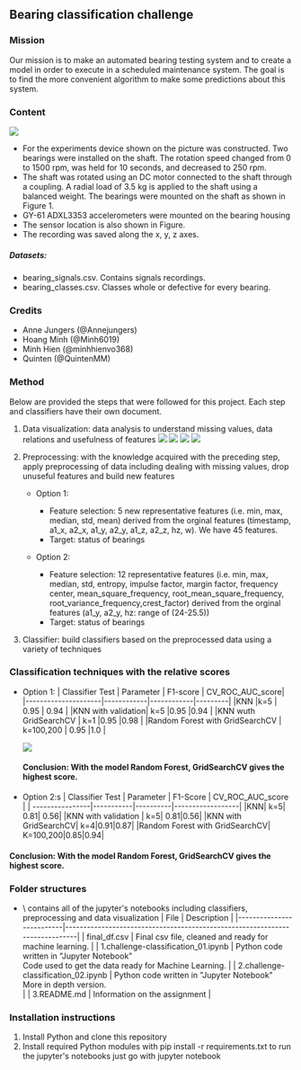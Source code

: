 ## Bearing classification challenge

### Mission
Our mission is to make an automated bearing testing system and to create a model in order to execute in a scheduled maintenance system. 
The goal is to find the more convenient algorithm to make some predictions about this system. 

### Content
![](https://i.postimg.cc/gkgJGTnj/1.jpg)
 - For the experiments device shown on the picture was constructed. Two bearings were installed on the shaft. The rotation speed changed from 0 to 1500 rpm, was held for 10 seconds, and decreased to 250 rpm. 
 - The shaft was rotated using an DC motor connected to the shaft through a coupling. A radial load of 3.5 kg is applied to the shaft using a balanced weight.
The bearings were mounted on the shaft as shown in Figure 1. 
- GY-61 ADXL3353 accelerometers were mounted on the bearing housing 
- The sensor location is also shown in Figure. 
- The recording was saved along the x, y, z axes.
##### Datasets: 
   - bearing_signals.csv. Contains signals recordings.
   - bearing_classes.csv. Classes whole or defective for every bearing.

### Credits
* Anne Jungers (@Annejungers)
* Hoang Minh (@Minh6019)
* Minh Hien (@minhhienvo368)
* Quinten (@QuintenMM)

### Method
Below are provided the steps that were followed for this project. Each step and classifiers have their own document.
 1. Data visualization: data analysis to understand missing values, data relations and usefulness of features
![](plot/acceleration_x.png)
![](plot/acceleration_y.png)
![](plot/acceleration_z.png)
![](plot/time_distribution.png)


 3. Preprocessing: with the knowledge acquired with the preceding step, apply preprocessing of data including dealing with missing values, drop unuseful features and build new features
    - Option 1: 
         - Feature selection: 5 new representative features (i.e. min, max, median, std, mean) derived from the orginal features (timestamp, a1_x, a2_x, a1_y, a2_y, a1_z, a2_z, hz, w). We have 45 features.  
         - Target: status of bearings
  
    - Option 2: 
         - Feature selection: 12 representative features (i.e. min, max, median, std, entropy, impulse factor, margin factor, frequency center, mean_square_frequency, root_mean_square_frequency, root_variance_frequency,crest_factor) derived from the orginal features (a1_y, a2_y,  hz: range of (24-25.5))
         - Target: status of bearings 
 3. Classifier: build classifiers based on the preprocessed data using a variety of techniques

### Classification techniques with the relative scores
- Option 1: 
  | Classifier	Test     | Parameter  | F1-score  | CV_ROC_AUC_score|
  |---------------------|------------|------------|---------|
  |KNN	|k=5	| 0.95 	| 0.94	|
  |KNN with validation|	k=5	|0.95 |0.94 |
  |KNN wuth GridSearchCV	| k=1	|0.95	|0.98 |
  |Random Forest with GridSearchCV	| k=100,200	| 0.95	|1.0 |
  
  ![](plot/KNN_validation.png)
  
  #### Conclusion: With the model Random Forest, GridSearchCV gives the highest score.

- Option 2:s
  | Classifier Test | Parameter | F1-Score | CV_ROC_AUC_score |
  | ----------------|-----------|----------|------------------|
  |KNN| k=5| 0.81| 0.56|
  |KNN with validation | k=5| 0.81|0.56|
  |KNN with GridSearchCV| k=4|0.91|0.87|
  |Random Forest with GridSearchCV| K=100,200|0.85|0.94|
 
 #### Conclusion: With the model Random Forest, GridSearchCV gives the highest score. 
  

### Folder structures
* \ contains all of the jupyter's notebooks including classifiers, preprocessing and data visualization
  | File                     | Description                                                                 |
  |--------------------------|-----------------------------------------------------------------------------|
  | final_df.csv             | Final csv file, cleaned and ready for machine learning. |
  | 1.challenge-classification_01.ipynb   | Python code written in "Jupyter Notebook"  <br>Code used to get the data ready for Machine Learning.  |
  | 2.challenge-classification_02.ipynb | Python code written in "Jupyter Notebook" <br>More in depth version. <br>|
  | 3.README.md           | Information on the assignment                   |  

### Installation instructions
1. Install Python and clone this repository
2. Install required Python modules with pip install -r requirements.txt
to run the jupyter's notebooks just go with jupyter notebook
